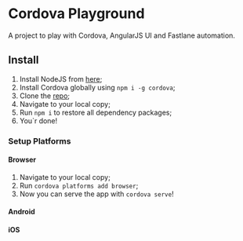 # Cordova Playground

A project to play with Cordova, AngularJS UI and Fastlane automation.

## Install

1. Install NodeJS from [here]();
2. Install Cordova globally using `npm i -g cordova`;
3. Clone the [repo]();
4. Navigate to your local copy;
5. Run `npm i` to restore all dependency packages;
6. You`r done!

### Setup Platforms

#### Browser

1. Navigate to your local copy;
2. Run `cordova platforms add browser`;
3. Now you can serve the app with `cordova serve`!

#### Android

#### iOS